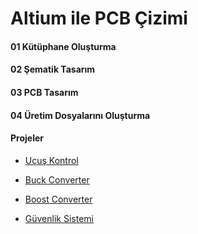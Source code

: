 
# Altium ile PCB Çizimi

#### 01 Kütüphane Oluşturma

#### 02 Şematik Tasarım

#### 03 PCB Tasarım

#### 04 Üretim Dosyalarını Oluşturma

#### Projeler

  - [Uçuş Kontrol](https://github.com/cengizhantopcu53/altium_ile_pcb_cizimi/tree/main/01_giris)

  - [Buck Converter](https://github.com/cengizhantopcu53/altium_ile_pcb_cizimi/tree/main/02_buck_converter)

  - [Boost Converter](https://github.com/cengizhantopcu53/altium_ile_pcb_cizimi/tree/main/03_boost_converter)

  - [Güvenlik Sistemi](https://github.com/cengizhantopcu53/altium_ile_pcb_cizimi/tree/main/guvenlik_sistemi)
